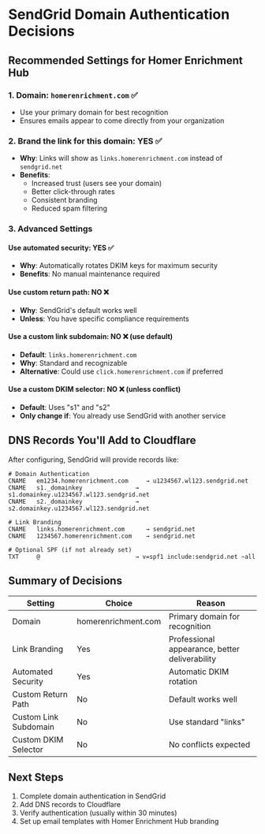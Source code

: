# SendGrid Domain Authentication Decisions

## Recommended Settings for Homer Enrichment Hub

### 1. **Domain**: `homerenrichment.com` ✅

- Use your primary domain for best recognition
- Ensures emails appear to come directly from your organization

### 2. **Brand the link for this domain**: **YES** ✅

- **Why**: Links will show as `links.homerenrichment.com` instead of `sendgrid.net`
- **Benefits**:
  - Increased trust (users see your domain)
  - Better click-through rates
  - Consistent branding
  - Reduced spam filtering

### 3. **Advanced Settings**

#### **Use automated security**: **YES** ✅

- **Why**: Automatically rotates DKIM keys for maximum security
- **Benefits**: No manual maintenance required

#### **Use custom return path**: **NO** ❌

- **Why**: SendGrid's default works well
- **Unless**: You have specific compliance requirements

#### **Use a custom link subdomain**: **NO** ❌ (use default)

- **Default**: `links.homerenrichment.com`
- **Why**: Standard and recognizable
- **Alternative**: Could use `click.homerenrichment.com` if preferred

#### **Use a custom DKIM selector**: **NO** ❌ (unless conflict)

- **Default**: Uses "s1" and "s2"
- **Only change if**: You already use SendGrid with another service

## DNS Records You'll Add to Cloudflare

After configuring, SendGrid will provide records like:

```
# Domain Authentication
CNAME   em1234.homerenrichment.com     → u1234567.wl123.sendgrid.net
CNAME   s1._domainkey               → s1.domainkey.u1234567.wl123.sendgrid.net
CNAME   s2._domainkey               → s2.domainkey.u1234567.wl123.sendgrid.net

# Link Branding
CNAME   links.homerenrichment.com      → sendgrid.net
CNAME   1234567.homerenrichment.com    → sendgrid.net

# Optional SPF (if not already set)
TXT     @                           → v=spf1 include:sendgrid.net ~all
```

## Summary of Decisions

| Setting               | Choice              | Reason                                         |
| --------------------- | ------------------- | ---------------------------------------------- |
| Domain                | homerenrichment.com | Primary domain for recognition                 |
| Link Branding         | Yes                 | Professional appearance, better deliverability |
| Automated Security    | Yes                 | Automatic DKIM rotation                        |
| Custom Return Path    | No                  | Default works well                             |
| Custom Link Subdomain | No                  | Use standard "links"                           |
| Custom DKIM Selector  | No                  | No conflicts expected                          |

## Next Steps

1. Complete domain authentication in SendGrid
2. Add DNS records to Cloudflare
3. Verify authentication (usually within 30 minutes)
4. Set up email templates with Homer Enrichment Hub branding
